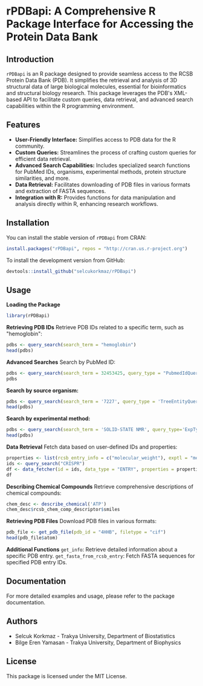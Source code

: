 # rPDBapi: A Comprehensive R Package Interface for Accessing the Protein Data Bank


## Introduction
`rPDBapi` is an R package designed to provide seamless access to the RCSB Protein Data Bank (PDB). It simplifies the retrieval and analysis of 3D structural data of large biological molecules, essential for bioinformatics and structural biology research. This package leverages the PDB's XML-based API to facilitate custom queries, data retrieval, and advanced search capabilities within the R programming environment.

## Features
* **User-Friendly Interface:** Simplifies access to PDB data for the R community.
* **Custom Queries:** Streamlines the process of crafting custom queries for efficient data retrieval.
* **Advanced Search Capabilities:** Includes specialized search functions for PubMed IDs, organisms, experimental methods, protein structure similarities, and more.
* **Data Retrieval:** Facilitates downloading of PDB files in various formats and extraction of FASTA sequences.
* **Integration with R:** Provides functions for data manipulation and analysis directly within R, enhancing research workflows.


## Installation
You can install the stable version of `rPDBapi` from CRAN:

```r
install.packages("rPDBapi", repos = "http://cran.us.r-project.org")
```

To install the development version from GitHub:

```r
devtools::install_github("selcukorkmaz/rPDBapi")
```

## Usage

**Loading the Package**
```r
library(rPDBapi)
```

**Retrieving PDB IDs**
Retrieve PDB IDs related to a specific term, such as "hemoglobin":

```r
pdbs <- query_search(search_term = "hemoglobin")
head(pdbs)
```

**Advanced Searches**
Search by PubMed ID:

```r
pdbs <- query_search(search_term = 32453425, query_type = "PubmedIdQuery")
pdbs
```

**Search by source organism:**

```r
pdbs <- query_search(search_term = '7227', query_type = 'TreeEntityQuery')
head(pdbs)
```

**Search by experimental method:**

```r
pdbs <- query_search(search_term = 'SOLID-STATE NMR', query_type='ExpTypeQuery')
head(pdbs)
```

**Data Retrieval**
Fetch data based on user-defined IDs and properties:

```r
properties <- list(rcsb_entry_info = c("molecular_weight"), exptl = "method", rcsb_accession_info = "deposit_date")
ids <- query_search("CRISPR")
df <- data_fetcher(id = ids, data_type = "ENTRY", properties = properties, return_as_dataframe = TRUE)
df
```

**Describing Chemical Compounds**
Retrieve comprehensive descriptions of chemical compounds:

```r
chem_desc <- describe_chemical('ATP')
chem_desc$rcsb_chem_comp_descriptor$smiles
```

**Retrieving PDB Files**
Download PDB files in various formats:

```r
pdb_file <- get_pdb_file(pdb_id = "4HHB", filetype = "cif")
head(pdb_file$atom)
```

**Additional Functions**
`get_info`: Retrieve detailed information about a specific PDB entry.
`get_fasta_from_rcsb_entry`: Fetch FASTA sequences for specified PDB entry IDs.

## Documentation
For more detailed examples and usage, please refer to the package documentation.

## Authors
* Selcuk Korkmaz - Trakya University, Department of Biostatistics
* Bilge Eren Yamasan - Trakya University, Department of Biophysics

## License
This package is licensed under the MIT License.